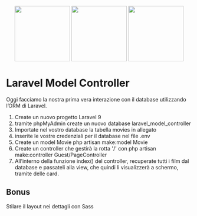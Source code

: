 <p align="center">
<a href="https://getbootstrap.com" target="_blank"><img src="https://miro.medium.com/v2/resize:fit:400/1*onZhQJU7A3ab6V1sHfMRkQ.jpeg" height="150"></a>
    <a href="https://laravel.com" target="_blank"><img src="https://raw.githubusercontent.com/laravel/art/master/logo-lockup/5%20SVG/2%20CMYK/1%20Full%20Color/laravel-logolockup-cmyk-red.svg" height="150"></a>
<a href="https://laravel.com" target="_blank"><img src="https://upload.wikimedia.org/wikipedia/commons/thumb/9/96/Sass_Logo_Color.svg/1200px-Sass_Logo_Color.svg.png" height="150"></a>
</p>

# Laravel Model Controller

<p>Oggi facciamo la nostra prima vera interazione con il database utilizzando l’ORM di Laravel.</p>

1. Create un nuovo progetto Laravel 9
2. tramite phpMyAdmin create un nuovo database laravel_model_controller
3. Importate nel vostro database la tabella movies in allegato
4. inserite le vostre credenziali per il database nel file .env
5. Create un model Movie php artisan make:model Movie
6. Create un controller che gestirà la rotta '/' con php artisan make:controller Guest/PageController
7. All’interno della funzione index() del controller, recuperate tutti i film dal database e passateli alla view, che quindi li visualizzerà a schermo, tramite delle card.

## Bonus

<p>Stilare il layout nei dettagli con Sass</p>

